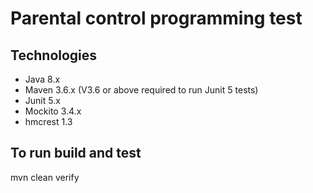 # Parental control programming test

## Technologies

- Java 8.x
- Maven 3.6.x (V3.6 or above required to run Junit 5 tests)
- Junit 5.x
- Mockito 3.4.x
- hmcrest 1.3

## To run build and test

mvn clean verify